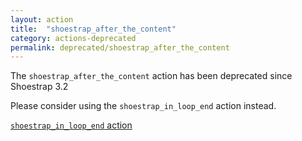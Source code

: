 ```yaml
---
layout: action
title:  "shoestrap_after_the_content"
category: actions-deprecated
permalink: deprecated/shoestrap_after_the_content
---
```


The `shoestrap_after_the_content` action has been deprecated since Shoestrap 3.2

Please consider using the `shoestrap_in_loop_end` action instead.

<a class="button" href="/actions/shoestrap_in_loop_end">`shoestrap_in_loop_end` action</a>
